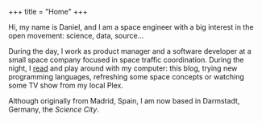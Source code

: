 +++
title = "Home"
+++

Hi, my name is Daniel, and I am a space engineer with a big interest in the open movement: science, data, source...

During the day, I work as product manager and a software developer at a small space company focused in space traffic coordination. During the night, I [read](./books) and play around with my computer: this blog, trying new programming languages, refreshing some space concepts or watching some TV show from my local Plex.

Although originally from Madrid, Spain, I am now based in Darmstadt, Germany, the *Science City*.
